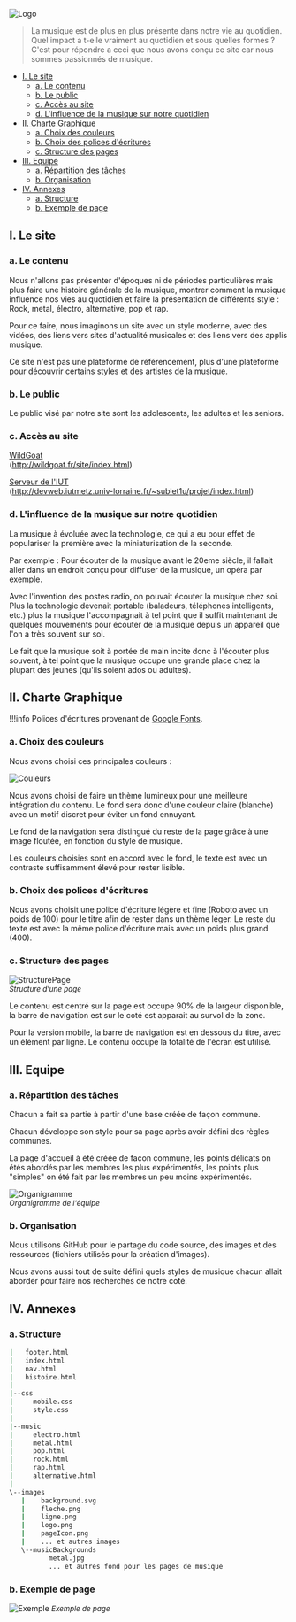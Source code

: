 ![Logo](https://raw.githubusercontent.com/oxypomme/PT19_20/master/res/seq%20icon/80p/pulse_00000.png)

> La musique est de plus en plus présente dans notre vie au quotidien. Quel impact a t-elle vraiment au quotidien et sous quelles formes ? C'est pour répondre a ceci que nous avons conçu ce site car nous sommes passionnés de musique.

- [I. Le site](#i-le-site)
  - [a. Le contenu](#a-le-contenu)
  - [b. Le public](#b-le-public)
  - [c. Accès au site](#c-acc%c3%a8s-au-site)
  - [d. L'influence de la musique sur notre quotidien](#d-linfluence-de-la-musique-sur-notre-quotidien)
- [II. Charte Graphique](#ii-charte-graphique)
  - [a. Choix des couleurs](#a-choix-des-couleurs)
  - [b. Choix des polices d'écritures](#b-choix-des-polices-d%c3%a9critures)
  - [c. Structure des pages](#c-structure-des-pages)
- [III. Equipe](#iii-equipe)
  - [a. Répartition des tâches](#a-r%c3%a9partition-des-t%c3%a2ches)
  - [b. Organisation](#b-organisation)
- [IV. Annexes](#iv-annexes)
  - [a. Structure](#a-structure)
  - [b. Exemple de page](#b-exemple-de-page)

<div style="page-break-after: always;"></div>

## I. Le site

### a. Le contenu

Nous n'allons pas présenter d'époques ni de périodes particulières mais plus faire une histoire générale de la musique, montrer comment la musique influence nos vies au quotidien et faire la présentation de différents style : Rock, metal, électro, alternative, pop et rap.

Pour ce faire, nous imaginons un site avec un style moderne, avec des vidéos, des liens vers sites d'actualité musicales et des liens vers des applis musique.

Ce site n'est pas une plateforme de référencement, plus d'une plateforme pour découvrir certains styles et des artistes de la musique.

### b. Le public

Le public visé par notre site sont les adolescents, les adultes et les seniors.

### c. Accès au site

[WildGoat](http://wildgoat.fr/site/index.html) <br/> (http://wildgoat.fr/site/index.html)

[Serveur de l'IUT](http://devweb.iutmetz.univ-lorraine.fr/~sublet1u/projet/index.html) <br/> (http://devweb.iutmetz.univ-lorraine.fr/~sublet1u/projet/index.html)

### d. L'influence de la musique sur notre quotidien

La musique à évoluée avec la technologie, ce qui a eu pour effet de populariser la première avec la miniaturisation de la seconde.

Par exemple : Pour écouter de la musique avant le 20eme siècle, il fallait aller dans un endroit conçu pour diffuser de la musique, un opéra par exemple.

Avec l'invention des postes radio, on pouvait écouter la musique chez soi. Plus la technologie devenait portable (baladeurs, téléphones intelligents, etc.) plus la musique l'accompagnait à tel point que il suffit maintenant de quelques mouvements pour écouter de la musique depuis un appareil que l'on a très souvent sur soi.

Le fait que la musique soit à portée de main incite donc à l'écouter plus souvent, à tel point que la musique occupe une grande place chez la plupart des jeunes (qu'ils soient ados ou adultes).

## II. Charte Graphique

  !!!info
    Polices d'écritures provenant de [Google Fonts](https://fonts.google.com/).

### a. Choix des couleurs

Nous avons choisi ces principales couleurs :

![Couleurs](https://raw.githubusercontent.com/oxypomme/PT19_20/master/res/palette.png)

Nous avons choisi de faire un thème lumineux pour une meilleure intégration du contenu. Le fond sera donc d'une couleur claire (blanche) avec un motif discret pour éviter un fond ennuyant.

<div style="page-break-after: always;"></div>

Le fond de la navigation sera distingué du reste de la page grâce à une image floutée, en fonction du style de musique.

Les couleurs choisies sont en accord avec le fond, le texte est avec un contraste suffisamment élevé pour rester lisible.

### b. Choix des polices d'écritures

Nous avons choisit une police d'écriture légère et fine (Roboto avec un poids de 100) pour le titre afin de rester dans un thème léger. Le reste du texte est avec la même police d'écriture mais avec un poids plus grand (400).

### c. Structure des pages

![StructurePage](https://raw.githubusercontent.com/oxypomme/PT19_20/master/res/structure.jpg)<br/>
<font size="2">*Structure d'une page*</font>

Le contenu est centré sur la page est occupe 90% de la largeur disponible, la barre de navigation est sur le coté est apparait au survol de la zone.

Pour la version mobile, la barre de navigation est en dessous du titre, avec un élément par ligne. Le contenu occupe la totalité de l'écran est utilisé.

<div style="page-break-after: always;"></div>

## III. Equipe

### a. Répartition des tâches

Chacun a fait sa partie à partir d'une base créée de façon commune.

Chacun développe son style pour sa page après avoir défini des règles communes.

La page d'accueil à été créée de façon commune, les points délicats on étés abordés par les membres les plus expérimentés, les points plus "simples" on été fait par les membres un peu moins expérimentés.

![Organigramme](https://raw.githubusercontent.com/oxypomme/PT19_20/master/res/orga.png)<br/>
<font size="2">*Organigramme de l'équipe*</font>

### b. Organisation

Nous utilisons GitHub pour le partage du code source, des images et des ressources (fichiers utilisés pour la création d'images).

Nous avons aussi tout de suite défini quels styles de musique chacun allait aborder pour faire nos recherches de notre coté.

<div style="page-break-after: always;"></div>

## IV. Annexes

### a. Structure

```bash
|   footer.html
|   index.html
|   nav.html
|   histoire.html
|
|--css
|     mobile.css
|     style.css
|
|--music
|     electro.html
|     metal.html
|     pop.html
|     rock.html
|     rap.html
|     alternative.html
|
\--images
   |    background.svg
   |    fleche.png
   |    ligne.png
   |    logo.png
   |    pageIcon.png
   |    ... et autres images
   \--musicBackgrounds
          metal.jpg
          ... et autres fond pour les pages de musique
```

### b. Exemple de page

![Exemple](https://i.imgur.com/36wGt9t.png)
<font size="2">*Exemple de page*</font>
